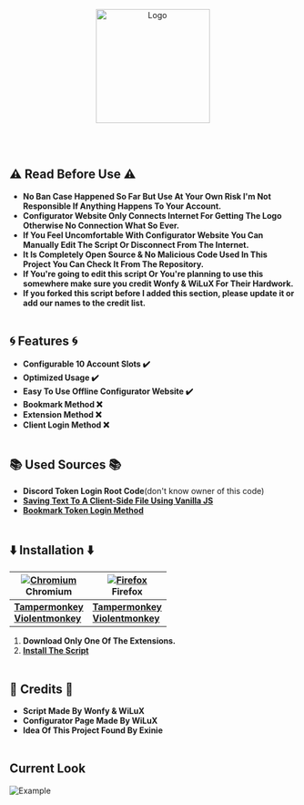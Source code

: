 <p align="center">
  <a><img src="https://raw.githubusercontent.com/WiLuX-Source/Discord-Token-Login/master/Resources/NewLogo.png" height="200em" alt="Logo"></a></p>

<br></br>
## ⚠️ Read Before Use ⚠️
- **No Ban Case Happened So Far But Use At Your Own Risk I'm Not Responsible If Anything Happens To Your Account.**
- **Configurator Website Only Connects Internet For Getting The Logo Otherwise No Connection What So Ever.**
- **If You Feel Uncomfortable With Configurator Website You Can Manually Edit The Script Or Disconnect From The Internet.**
- **It Is Completely Open Source & No Malicious Code Used In This Project You Can Check It From The Repository.**
- **If You're going to edit this script Or You're planning to use this somewhere make sure you credit Wonfy & WiLuX For Their Hardwork.**
- **If you forked this script before I added this section, please update it or add our names to the credit list.**
<br></br>
## 🌀 Features 🌀
- **Configurable 10 Account Slots ✔️**
- **Optimized Usage ✔️**
- **Easy To Use Offline Configurator Website ✔️**
- **Bookmark Method ❌**
- **Extension Method ❌**
- **Client Login Method ❌**
<br></br>
## 📚 Used Sources 📚
- **Discord Token Login Root Code**(don't know owner of this code)
- **[Saving Text To A Client-Side File Using Vanilla JS](https://robkendal.co.uk/blog/2020-04-17-saving-text-to-client-side-file-using-vanilla-js)**
- **[Bookmark Token Login Method](https://github.com/Kappador/Token-Bookmark-Login)**
<br></br>
## ⬇️ Installation ⬇️
| [<img src="https://raw.githubusercontent.com/alrra/browser-logos/main/src/chromium/chromium_64x64.png" alt="Chromium"/>](http://godban.github.io/browsers-support-badges/)<br>Chromium|[<img src="https://raw.githubusercontent.com/alrra/browser-logos/master/src/firefox/firefox_64x64.png" alt="Firefox"/>](http://godban.github.io/browsers-support-badges/)<br>Firefox|
| --------- | --------- |
|**[Tampermonkey](https://chrome.google.com/webstore/detail/tampermonkey/dhdgffkkebhmkfjojejmpbldmpobfkfo)**<br>**[Violentmonkey](https://chrome.google.com/webstore/detail/violentmonkey/jinjaccalgkegednnccohejagnlnfdag)**|**[Tampermonkey](https://addons.mozilla.org/firefox/addon/tampermonkey/)**<br>**[Violentmonkey](https://addons.mozilla.org/firefox/addon/violentmonkey/)**|

1. **Download Only One Of The Extensions.**
1. **[Install The Script](https://github.com/CoSeR-Source/DC-Token-Login/releases)**
<br></br>
## 📄 Credits 📄
- **Script Made By Wonfy & WiLuX**
- **Configurator Page Made By WiLuX**
- **Idea Of This Project Found By Exinie**
<br></br>
## Current Look
<img src="https://raw.githubusercontent.com/WiLuX-Source/Discord-Token-Login/master/Resources/Currentlook.png" alt="Example">
